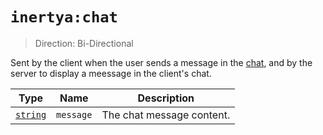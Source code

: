# `inertya:chat`
> Direction: Bi-Directional

Sent by the client when the user sends a message in the [chat], and by the server to display a meessage in the client's chat.

[chat]: ../../chat.md

| Type            | Name         | Description               |
|-----------------|--------------|---------------------------|
| [`string`]      | `message`    | The chat message content. |

[`string`]: ../custom-data/string.md
